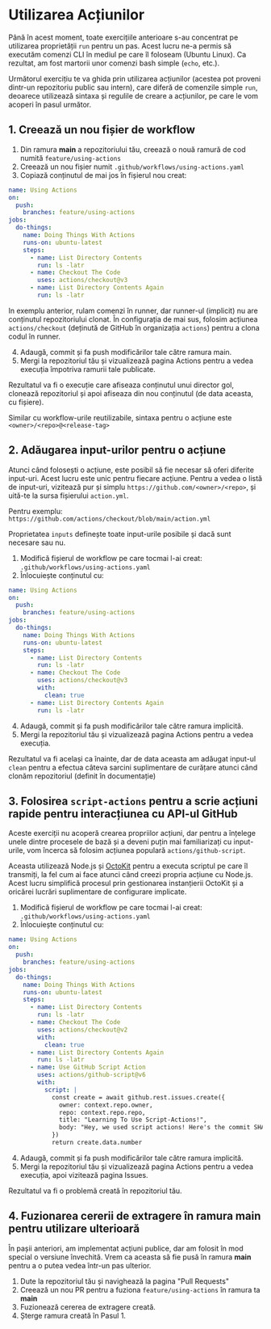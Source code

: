 # Utilizarea Acțiunilor
Până în acest moment, toate exercițiile anterioare s-au concentrat pe utilizarea proprietății `run` pentru un pas. Acest lucru ne-a permis să executăm comenzi CLI în mediul pe care îl foloseam (Ubuntu Linux). Ca rezultat, am fost martorii unor comenzi bash simple (`echo`, etc.).

Următorul exercițiu te va ghida prin utilizarea acțiunilor (acestea pot proveni dintr-un repozitoriu public sau intern), care diferă de comenzile simple `run`, deoarece utilizează sintaxa și regulile de creare a acțiunilor, pe care le vom acoperi în pasul următor.

## 1. Creează un nou fișier de workflow

1. Din ramura **main** a repozitoriului tău, creează o nouă ramură de cod numită `feature/using-actions`
2. Creează un nou fișier numit `.github/workflows/using-actions.yaml`
3. Copiază conținutul de mai jos în fișierul nou creat:

```yaml
name: Using Actions
on:
  push:
    branches: feature/using-actions
jobs:
  do-things:
    name: Doing Things With Actions
    runs-on: ubuntu-latest
    steps:
      - name: List Directory Contents
        run: ls -latr
      - name: Checkout The Code
        uses: actions/checkout@v3
      - name: List Directory Contents Again
        run: ls -latr
```

In exemplu anterior, rulam comenzi în runner, dar runner-ul (implicit) nu are conținutul repozitoriului clonat. În configurația de mai sus, folosim acțiunea `actions/checkout` (deținută de GitHub în organizația `actions`) pentru a clona codul în runner.

4. Adaugă, commit și fa push modificărilor tale către ramura main.
5. Mergi la repozitoriul tău și vizualizează pagina Actions pentru a vedea execuția împotriva ramurii tale publicate.

Rezultatul va fi o execuție care afiseaza conținutul unui director gol, clonează repozitoriul și apoi afiseaza din nou conținutul (de data aceasta, cu fișiere).

Similar cu workflow-urile reutilizabile, sintaxa pentru o acțiune este `<owner>/<repo>@<release-tag>`

## 2. Adăugarea input-urilor pentru o acțiune

Atunci când folosești o acțiune, este posibil să fie necesar să oferi diferite input-uri. Acest lucru este unic pentru fiecare acțiune. Pentru a vedea o listă de input-uri, vizitează pur și simplu `https://github.com/<owner>/<repo>`, și uită-te la sursa fișierului `action.yml`.

Pentru exemplu: `https://github.com/actions/checkout/blob/main/action.yml`

Proprietatea `inputs` definește toate input-urile posibile și dacă sunt necesare sau nu.

1. Modifică fișierul de workflow pe care tocmai l-ai creat: `.github/workflows/using-actions.yaml`
2. Înlocuiește conținutul cu:

```yaml
name: Using Actions
on:
  push:
    branches: feature/using-actions
jobs:
  do-things:
    name: Doing Things With Actions
    runs-on: ubuntu-latest
    steps:
      - name: List Directory Contents
        run: ls -latr
      - name: Checkout The Code
        uses: actions/checkout@v3
        with:
          clean: true
      - name: List Directory Contents Again
        run: ls -latr
```

4. Adaugă, commit și fa push modificărilor tale către ramura implicită.
5. Mergi la repozitoriul tău și vizualizează pagina Actions pentru a vedea execuția.

Rezultatul va fi același ca înainte, dar de data aceasta am adăugat input-ul `clean` pentru a efectua câteva sarcini suplimentare de curățare atunci când clonăm repozitoriul (definit în documentație)

## 3. Folosirea `script-actions` pentru a scrie acțiuni rapide pentru interacțiunea cu API-ul GitHub

Aceste exerciții nu acoperă crearea propriilor acțiuni, dar pentru a înțelege unele dintre procesele de bază și a deveni puțin mai familiarizați cu input-urile, vom încerca să folosim acțiunea populară `actions/github-script`.

Aceasta utilizează Node.js și [OctoKit](https://github.com/octokit) pentru a executa scriptul pe care îl transmiți, la fel cum ai face atunci când creezi propria acțiune cu Node.js. Acest lucru simplifică procesul prin gestionarea instanțierii OctoKit și a oricărei lucrări suplimentare de configurare implicate.

1. Modifică fișierul de workflow pe care tocmai l-ai creat: `.github/workflows/using-actions.yaml`
2. Înlocuiește conținutul cu:

```yaml
name: Using Actions
on:
  push:
    branches: feature/using-actions
jobs:
  do-things:
    name: Doing Things With Actions
    runs-on: ubuntu-latest
    steps:
      - name: List Directory Contents
        run: ls -latr
      - name: Checkout The Code
        uses: actions/checkout@v2
        with:
          clean: true
      - name: List Directory Contents Again
        run: ls -latr
      - name: Use GitHub Script Action
        uses: actions/github-script@v6
        with:
          script: |
            const create = await github.rest.issues.create({
              owner: context.repo.owner,
              repo: context.repo.repo,
              title: "Learning To Use Script-Actions!",
              body: "Hey, we used script actions! Here's the commit SHA that triggered this: ${{github.sha}}"
            })
            return create.data.number
```

4. Adaugă, commit și fa push modificărilor tale către ramura implicită.
5. Mergi la repozitoriul tău și vizualizează pagina Actions pentru a vedea execuția, apoi vizitează pagina Issues.

Rezultatul va fi o problemă creată în repozitoriul tău.

## 4. Fuzionarea cererii de extragere în ramura **main** pentru utilizare ulterioară

În pașii anteriori, am implementat acțiuni publice, dar am folosit în mod special o versiune învechită. Vrem ca aceasta să fie pusă în ramura **main** pentru a o putea vedea într-un pas ulterior.

1. Dute la repozitoriul tău și navighează la pagina "Pull Requests"
2. Creează un nou PR pentru a fuziona `feature/using-actions` în ramura ta **main**
3. Fuzionează cererea de extragere creată.
4. Șterge ramura creată în Pasul 1.